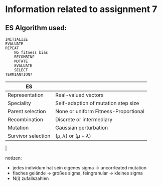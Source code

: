 # Information related to assignment 7

## ES Algorithm used:

```
INITIALIZE
EVALUATE
REPEAT
    No fitness bias
    RECOMBINE
    MUTATE
    EVALUATE
    SELECT
TERMIANTION?
```

| ES                 |                                       |
| ------------------ | ------------------------------------- |
| Representation     | Real-valued vectors                   |
| Speciality         | Self-adaption of mutation step size   |
| Parent selection   | None or uniform Fitness-Proportional  |
| Recombination      | Discrete or intermediary              |
| Mutation           | Gaussian perturbation                 |
| Survivor selection | $(\mu, \lambda)$ or $(\mu + \lambda)$ |

|

notizen:

- jedes individum hat sein eigenes sigma -> uncorrleated mutation
- flaches gelände -> großes sigma, feingranular -> kleines sigma
- N(i) zufallszahlen
